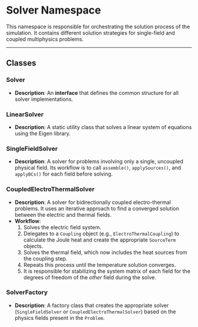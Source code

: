 # **Solver Namespace**

This namespace is responsible for orchestrating the solution process of the simulation. It contains different solution strategies for single-field and coupled multiphysics problems.

---
## **Classes**

### **Solver**
* **Description**: An **interface** that defines the common structure for all solver implementations.

### **LinearSolver**
* **Description**: A static utility class that solves a linear system of equations using the Eigen library.

### **SingleFieldSolver**
* **Description**: A solver for problems involving only a single, uncoupled physical field. Its workflow is to call `assemble()`, `applySources()`, and `applyBCs()` for each field before solving.

### **CoupledElectroThermalSolver**
* **Description**: A solver for bidirectionally coupled electro-thermal problems. It uses an iterative approach to find a converged solution between the electric and thermal fields.
* **Workflow**:
  1.  Solves the electric field system.
  2.  Delegates to a `Coupling` object (e.g., `ElectroThermalCoupling`) to calculate the Joule heat and create the appropriate `SourceTerm` objects.
  3.  Solves the thermal field, which now includes the heat sources from the coupling step.
  4.  Repeats this process until the temperature solution converges.
  5.  It is responsible for stabilizing the system matrix of each field for the degrees of freedom of the *other* field during the solve.

### **SolverFactory**
* **Description**: A factory class that creates the appropriate solver (`SingleFieldSolver` or `CoupledElectroThermalSolver`) based on the physics fields present in the `Problem`.
